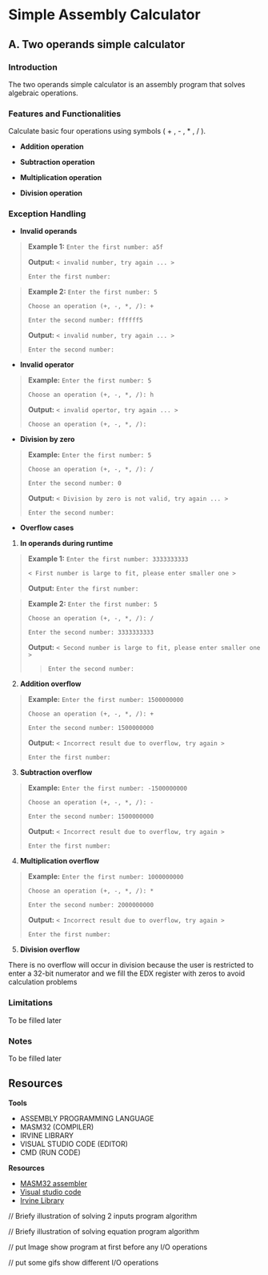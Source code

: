 # **Simple Assembly Calculator**

  ## A. Two operands simple calculator

   ### Introduction

The two operands simple calculator is an assembly program that solves algebraic operations.

### Features and Functionalities

Calculate basic four operations using symbols ( + , - , * , / ).

- **Addition operation**

- **Subtraction operation**

- **Multiplication operation**

- **Division operation**



### Exception Handling

- **Invalid operands**

> **Example 1:** `Enter the first number: a5f`
> 
> **Output:** `< invalid number, try again ... >`
>
>`Enter the first number: `

> **Example 2:** `Enter the first number: 5`
> 
>`Choose an operation (+, -, *, /): + `
>
>`Enter the second number: ffffff5`
>
> **Output:** `< invalid number, try again ... >`
>
>`Enter the second number: `

- **Invalid operator**

> **Example:** `Enter the first number: 5`
> 
> `Choose an operation (+, -, *, /): h `
> 
> **Output:** `< invalid opertor, try again ... >`
>
>`Choose an operation (+, -, *, /): `

- **Division by zero**

> **Example:** `Enter the first number: 5`
>
> `Choose an operation (+, -, *, /): / `
> 
> `Enter the second number: 0`
>
> **Output:** `< Division by zero is not valid, try again ... >`
>
>`Enter the second number: `

- **Overflow cases**

1. **In operands during runtime** 


> **Example 1:** `Enter the first number: 3333333333`
>
> `< First number is large to fit, please enter smaller one >`
>
> **Output:** `Enter the first number:`


> **Example 2:** `Enter the first number: 5`
>
> `Choose an operation (+, -, *, /): / `
>
> `Enter the second number: 3333333333`
>
> **Output:** `< Second number is large to fit, please enter smaller one >`
>
>> `Enter the second number: `
 
  2. **Addition overflow** 

> **Example:** `Enter the first number: 1500000000`
>
> `Choose an operation (+, -, *, /): + `
> 
> `Enter the second number: 1500000000`
>
> **Output:** `< Incorrect result due to overflow, try again >`
>
> `Enter the first number: `


  3. **Subtraction overflow** 
   
> **Example:** `Enter the first number: -1500000000`
>
> `Choose an operation (+, -, *, /): - `
> 
> `Enter the second number: 1500000000`
>
> **Output:** `< Incorrect result due to overflow, try again >`
>
> `Enter the first number: `

  4. **Multiplication overflow** 
   
> **Example:** `Enter the first number: 1000000000`
>
> `Choose an operation (+, -, *, /): * `
> 
> `Enter the second number: 2000000000`
>
> **Output:** `< Incorrect result due to overflow, try again >`
>
> `Enter the first number: `

  5. **Division overflow**
  
  There is no overflow will occur in division because the user is restricted to enter a 32-bit numerator and we fill the EDX register with zeros to avoid calculation problems



### Limitations

To be filled later

### Notes

To be filled later



## Resources

**Tools**

- ASSEMBLY PROGRAMMING LANGUAGE
- MASM32 (COMPILER)
- IRVINE LIBRARY
- VISUAL STUDIO CODE (EDITOR)
- CMD (RUN CODE)

**Resources**

- [MASM32 assembler](https://www.masm32.com/)
- [Visual studio code](https://code.visualstudio.com/Download)
- [Irvine Library](http://csc.csudh.edu/mmccullough/asm/help/index.html?page=source%2Fmacros32%2Fmdumpmem.htm)

// Briefy illustration of solving 2 inputs program algorithm 

// Briefy illustration of solving equation program algorithm 

// put Image show program at first before any I/O operations

// put some gifs show different I/O operations
